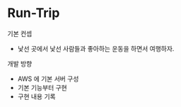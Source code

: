 # Run-Trip

기본 컨셉
- 낯선 곳에서 낯선 사람들과 좋아하는 운동을 하면서 여행하자.


개발 방향
- AWS 에 기본 서버 구성
- 기본 기능부터 구현
- 구현 내용 기록

